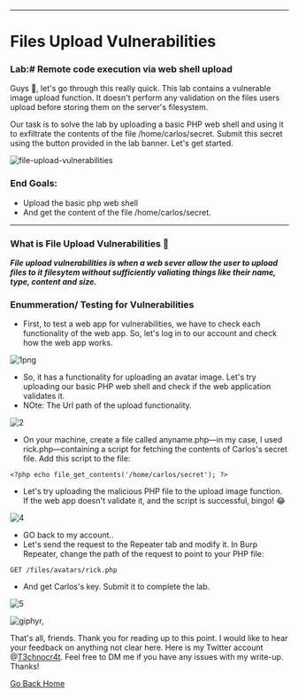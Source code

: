 ***
# Files Upload Vulnerabilities
### Lab:# Remote code execution via web shell upload

Guys 👋, let's go through this really quick. This lab contains a vulnerable image upload function. It doesn't perform any validation on the files users upload before storing them on the server's filesystem.

Our task is to solve the lab by uploading a basic PHP web shell and using it to exfiltrate the contents of the file /home/carlos/secret. Submit this secret using the button provided in the lab banner. Let's get started.

![file-upload-vulnerabilities](https://github.com/T3chnocr4t/T3chnocr4t.github.io/assets/115868619/3f8b05e5-8766-4750-9915-5f9eddd9d5a3)

### End Goals:
- Upload the basic php web shell
- And get the content of the file /home/carlos/secret.

***
### What is File Upload Vulnerabilities 🤔
**_File upload vulnerabilities is when a web sever allow the user to upload files to it filesytem without sufficiently valiating things like their name, type, content and size._**

### Enummeration/ Testing for Vulnerabilities

- First, to test a web app for vulnerabilities, we have to check each functionality of the web app. So, let's log in to our account and check how the web app works.

![1png](https://github.com/T3chnocr4t/T3chnocr4t.github.io/assets/115868619/64d4e598-babd-4cb8-b902-bc3bfdd75a73)

- So, it has a functionality for uploading an avatar image. Let's try uploading our basic PHP web shell and check if the web application validates it.
- NOte: The Url path of the upload functionality.

![2](https://github.com/T3chnocr4t/T3chnocr4t.github.io/assets/115868619/fea27cf2-e7ee-4056-91e1-c31ac89a98bd)

- On your machine, create a file called anyname.php—in my case, I used rick.php—containing a script for fetching the contents of Carlos's secret file. Add this script to the file:
```
<?php echo file_get_contents('/home/carlos/secret'); ?>
```
- Let's try uploading the malicious PHP file to the upload image function. If the web app doesn't validate it, and the script is successful, bingo! 😂

![4](https://github.com/T3chnocr4t/T3chnocr4t.github.io/assets/115868619/399f8b00-0bde-4ad5-9541-bf9065fd309d)

- GO back to my account..
- Let's send the request to the Repeater tab and modify it. In Burp Repeater, change the path of the request to point to your PHP file:
```
GET /files/avatars/rick.php
```
- And get Carlos's key. Submit it to complete the lab.

![5](https://github.com/T3chnocr4t/T3chnocr4t.github.io/assets/115868619/6378c5d6-d287-4639-8e7c-eea0294957b1)

![giphyr,](https://github.com/T3chnocr4t/T3chnocr4t.github.io/assets/115868619/8ca76684-b3b6-41c1-af87-4e440330d37f)

That's all, friends. Thank you for reading up to this point. I would like to hear your feedback on anything not clear here. Here is my Twitter account @[T3chnocr4t](https://twitter.com/T3chnocr4t). Feel free to DM me if you have any issues with my write-up. Thanks!

[Go Back Home](https://t3chnocr4t.github.io/)
